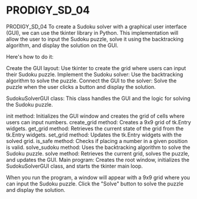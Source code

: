 # PRODIGY_SD_04
PRODIGY_SD_04
To create a Sudoku solver with a graphical user interface (GUI), we can use the tkinter library in Python. This implementation will allow the user to input the Sudoku puzzle, solve it using the backtracking algorithm, and display the solution on the GUI.

Here's how to do it:

Create the GUI layout: Use tkinter to create the grid where users can input their Sudoku puzzle. Implement the Sudoku solver: Use the backtracking algorithm to solve the puzzle. Connect the GUI to the solver: Solve the puzzle when the user clicks a button and display the solution.

SudokuSolverGUI class: This class handles the GUI and the logic for solving the Sudoku puzzle.

init method: Initializes the GUI window and creates the grid of cells where users can input numbers.
create_grid method: Creates a 9x9 grid of tk.Entry widgets.
get_grid method: Retrieves the current state of the grid from the tk.Entry widgets.
set_grid method: Updates the tk.Entry widgets with the solved grid.
is_safe method: Checks if placing a number in a given position is valid.
solve_sudoku method: Uses the backtracking algorithm to solve the Sudoku puzzle.
solve method: Retrieves the current grid, solves the puzzle, and updates the GUI.
Main program: Creates the root window, initializes the SudokuSolverGUI class, and starts the tkinter main loop.

When you run the program, a window will appear with a 9x9 grid where you can input the Sudoku puzzle. Click the "Solve" button to solve the puzzle and display the solution.


